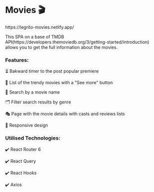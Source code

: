 <h1>Movies 🎬</h1>
<p>https://legrito-movies.netlify.app/</p>
<p>This SPA on a base of TMDB API(https://developers.themoviedb.org/3/getting-started/introduction) allows you to get the full information about the movies. </p>

<h3>Features:</h3>
<p>⏳ Bakward timer to the post popular premiere</p>
<p>🎯 List of the trendy movies with a "See more" button</p>
<p>🔎 Search by a movie name</p>
<p>🗂 Filter search results by genre</p>
<p>🎭 Page with the movie details with casts and reviews lists</p>
<p>📱 Responsive design</p>

<h3>Utilised Technologies:</h3>
<p>✔️ React Router 6</p>
<p>✔️ React Query</p>
<p>✔️ React Hooks</p>
<p>✔️ Axios</p>
